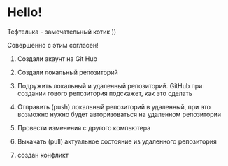 # Hello!

Тефтелька - замечательный котик ))

Совершенно с этим согласен!

1. Создали акаунт на Git Hub
2. Создали локальный репозиторий
3. Подружить локальный и удаленный репозиторий. GitHub при создании гового репозитория подскажет, как это сделать
4. Отправить (push) локальный репозиторий в удаленный, при это возможно нужно будет авторизоваться на удаленном репозитории
5. Провести изменения с другого компьютера
6. Выкачать (pull) актуальное состояние из удаленного репозитория

7. создан конфликт
